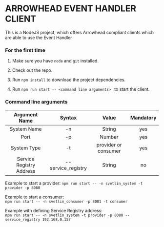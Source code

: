 # ARROWHEAD EVENT HANDLER CLIENT

This is a NodeJS project, which offers Arrowhead compliant clients which are able to use the Event Handler

### For the first time

1. Make sure you have `node` and `git` installed.
2. Check out the repo.
3. Run `npm install` to download the project dependencies.


5. Run `npm run start -- <command line arguments> ` to start the client.

### Command line arguments

| Argument Name       | Syntax           | Value  | Mandatory |
|:-------------------:|:----------------:|:------:|:---------:|
| System Name         | -n               | String | yes       |
| Port                | -p               | Number | yes       |
| System Type         | -t               | provider or consumer | yes |
| Service Registry Address | --service_registry | String | no |

Example to start a provider:
`npm run start -- -n svetlin_system -t provider -p 8080`

Example to start a consumer:  
`npm run start -- -n svetlin_consumer -p 8081 -t consumer`

Example with defining Service Registry address:  
`npm run start -- -n svetlin_system -t provider -p 8080 --service_registry 192.168.0.157`

